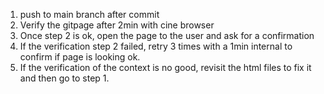 1. push to main branch after commit
2. Verify the gitpage after 2min with cine browser
3. Once step 2 is ok, open the page to the user and ask for a confirmation
4. If the verification step 2 failed, retry 3 times with a 1min internal to confirm if page is looking ok.
5. If the verification of the context is no good, revisit the html files to fix it and then go to step 1.